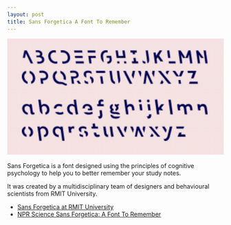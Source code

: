 ```yaml
---
layout: post
title: Sans Forgetica A Font To Remember
---
```


[![Sans Forgetica](/images/SansForgetica.png "Sans Forgetica")](https://sansforgetica.rmit/)

Sans Forgetica is a font designed using the principles of cognitive psychology to help you to better remember your study notes.

It was created by a multidisciplinary team of designers and behavioural scientists from RMIT University.

 - [Sans Forgetica at RMIT University](https://sansforgetica.rmit/)
 - [NPR Science Sans Forgetica: A Font To Remember](https://www.npr.org/2018/10/06/655121384/sans-forgetica-a-font-to-remember)
